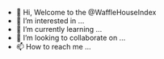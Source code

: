 - 👋 Hi, Welcome to the @WaffleHouseIndex
- 👀 I’m interested in ...
- 🌱 I’m currently learning ...
- 💞️ I’m looking to collaborate on ...
- 📫 How to reach me ...

<!---
WaffleHouseIndex/WaffleHouseIndex is a ✨ special ✨ repository because its `README.md` (this file) appears on your GitHub profile.
You can click the Preview link to take a look at your changes.
--->
